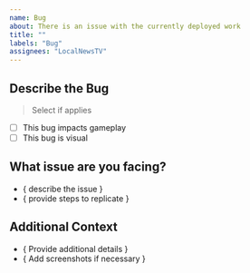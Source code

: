 ```yaml
---
name: Bug
about: There is an issue with the currently deployed work
title: ""
labels: "Bug"
assignees: "LocalNewsTV"
---
```


## Describe the Bug

> Select if applies

- [ ] This bug impacts gameplay
- [ ] This bug is visual

## What issue are you facing?

- { describe the issue }
- { provide steps to replicate }

## Additional Context

- { Provide additional details }
- { Add screenshots if necessary }
